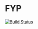 # FYP
[![Build Status](https://travis-ci.com/David-Byrne/FYP.svg?token=eRCaTs5qpsFidWXpUGtZ&branch=master)](https://travis-ci.com/David-Byrne/FYP)
